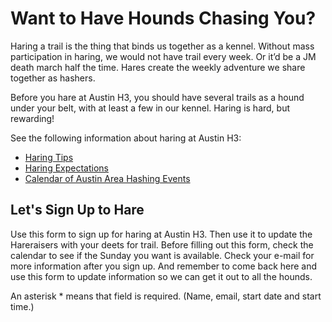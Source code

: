 # Want to Have Hounds Chasing You?
Haring a trail is the thing that binds us together as a kennel. Without mass participation in haring, we would not have trail every week. Or it’d be a JM death march half the time. Hares create the weekly adventure we share together as hashers.

Before you hare at Austin H3, you should have several trails as a hound under your belt, with at least a few in our kennel. Haring is hard, but rewarding!

See the following information about haring at Austin H3:
* [Haring Tips](about/haring-tips.html)
* [Haring Expectations](about/haring-expectations.html)
* [Calendar of Austin Area Hashing Events](/calendar.html)

## Let's Sign Up to Hare
Use this form to sign up for haring at Austin H3. Then use it to update the Hareraisers with your deets for trail. Before filling out this form, check the calendar to see if the Sunday you want is available. Check your e-mail for more information after you sign up. And remember to come back here and use this form to update information so we can get it out to all the hounds.

An asterisk * means that field is required. (Name, email, start date and start time.)